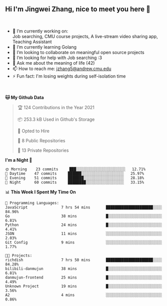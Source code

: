 Hi I'm Jingwei Zhang, nice to meet you here 👋
---
<br>


- 🔭 I’m currently working on: <br>
    Job searching, CMU course projects, A live-stream video sharing app, Teaching Assistant
- 🌱 I’m currently learning Golang
- 👯 I’m looking to collaborate on meaningful open source projects
- 🤔 I’m looking for help with Job searching :3
- 💬 Ask me about the meaning of life (42)
- 📫 How to reach me: jzhang5@andrew.cmu.edu
- ⚡ Fun fact: I'm losing weights during self-isolation time
<br>


<!--START_SECTION:waka-->
**🐱 My Github Data** 

> 🏆 124 Contributions in the Year 2021
 > 
> 📦 253.3 kB Used in Github's Storage 
 > 
> 💼 Opted to Hire
 > 
> 📜 8 Public Repositories 
 > 
> 🔑 13 Private Repositories  
 > 
**I'm a Night 🦉** 

```text
🌞 Morning    23 commits     ███░░░░░░░░░░░░░░░░░░░░░░   12.71% 
🌆 Daytime    47 commits     ██████░░░░░░░░░░░░░░░░░░░   25.97% 
🌃 Evening    51 commits     ███████░░░░░░░░░░░░░░░░░░   28.18% 
🌙 Night      60 commits     ████████░░░░░░░░░░░░░░░░░   33.15%

```


📊 **This Week I Spent My Time On** 

```text
💬 Programming Languages: 
JavaScript               7 hrs 54 mins       █████████████████████░░░░   84.96% 
Go                       38 mins             █░░░░░░░░░░░░░░░░░░░░░░░░   6.81% 
Python                   24 mins             █░░░░░░░░░░░░░░░░░░░░░░░░   4.41% 
JSON                     11 mins             ░░░░░░░░░░░░░░░░░░░░░░░░░   2.03% 
Git Config               9 mins              ░░░░░░░░░░░░░░░░░░░░░░░░░   1.77%

🐱‍💻 Projects: 
richdish                 7 hrs 50 mins       █████████████████████░░░░   84.28% 
bilibili-danmujun        38 mins             █░░░░░░░░░░░░░░░░░░░░░░░░   6.81% 
danmujun-frontend        25 mins             █░░░░░░░░░░░░░░░░░░░░░░░░   4.49% 
Unknown Project          19 mins             █░░░░░░░░░░░░░░░░░░░░░░░░   3.56% 
A2                       4 mins              ░░░░░░░░░░░░░░░░░░░░░░░░░   0.86%

```


<!--END_SECTION:waka-->
